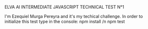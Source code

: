 ELVA AI INTERMEDIATE JAVASCRIPT
TECHNICAL TEST N°1


I'm Ezequiel Murga Pereyra and it's my techical challenge.
In order to initialize this test type in the console:
    npm install /n
    npm test
